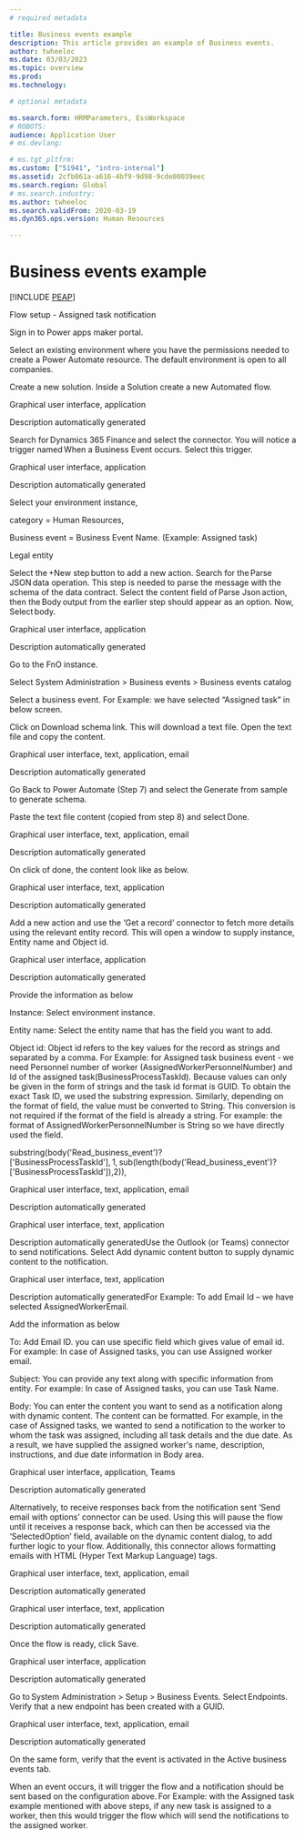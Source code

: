 ```yaml
---
# required metadata

title: Business events example
description: This article provides an example of Business events.
author: twheeloc
ms.date: 03/03/2023
ms.topic: overview
ms.prod: 
ms.technology: 

# optional metadata

ms.search.form: HRMParameters, EssWorkspace
# ROBOTS: 
audience: Application User
# ms.devlang: 

# ms.tgt_pltfrm: 
ms.custom: ["51941", "intro-internal"]
ms.assetid: 2cfb061a-a616-4bf9-9d98-9cde00039eec
ms.search.region: Global
# ms.search.industry: 
ms.author: twheeloc
ms.search.validFrom: 2020-03-19
ms.dyn365.ops.version: Human Resources

---
```


#  Business events example


[!INCLUDE [PEAP](../includes/peap-2.md)]

Flow setup - Assigned task notification  

Sign in to Power apps maker portal.  

Select an existing environment where you have the permissions needed to create a Power Automate resource. The default environment is open to all companies.  

Create a new solution. Inside a Solution create a new Automated flow.  

Graphical user interface, application

Description automatically generated  

Search for Dynamics 365 Finance and select the connector. You will notice a trigger named When a Business Event occurs. Select this trigger.  

Graphical user interface, application

Description automatically generated  

Select your environment instance,   

category = Human Resources,   

Business event = Business Event Name. (Example: Assigned task)  

Legal entity  

Select the +New step button to add a new action. Search for the Parse JSON data operation. This step is needed to parse the message with the schema of the data 
contract. Select the content field of Parse Json action, then the Body output from the earlier step should appear as an option. Now, Select body.  

Graphical user interface, application

Description automatically generated  



Go to the FnO instance.   

Select System Administration > Business events > Business events catalog  

Select a business event. For Example: we have selected “Assigned task” in below screen.   

Click on Download schema link. This will download a text file. Open the text file and copy the content.  

Graphical user interface, text, application, email

Description automatically generated  



Go Back to Power Automate (Step 7) and select the Generate from sample to generate schema.   



Paste the text file content (copied from step 8) and select Done.  



Graphical user interface, text, application, email

Description automatically generated  

On click of done, the content look like as below.  

Graphical user interface, text, application

Description automatically generated  



Add a new action and use the ‘Get a record’ connector to fetch more details using the relevant entity record. This will open a window to supply instance, Entity name 
and Object id.  

Graphical user interface, application

Description automatically generated 



Provide the information as below  

Instance: Select environment instance.  

Entity name: Select the entity name that has the field you want to add.  

Object id: Object id refers to the key values for the record as strings and separated by a comma. For Example: for Assigned task business event - we need Personnel 
number of worker (AssignedWorkerPersonnelNumber) and Id of the assigned task(BusinessProcessTaskId). Because values can only be given in the form of strings and the 
task id format is GUID. To obtain the exact Task ID, we used the substring expression. Similarly, depending on the format of field, the value must be converted to 
String. This conversion is not required if the format of the field is already a string. For example: the format of AssignedWorkerPersonnelNumber is String so we have 
directly used the field.  

substring(body('Read_business_event')?['BusinessProcessTaskId'], 1, sub(length(body('Read_business_event')?['BusinessProcessTaskId']),2)),   



Graphical user interface, text, application, email

Description automatically generated  



Graphical user interface, text, application

Description automatically generatedUse the Outlook (or Teams) connector to send notifications. Select Add dynamic content button to supply dynamic content to the 
notification.   



Graphical user interface, text, application

Description automatically generatedFor Example: To add Email Id – we have selected AssignedWorkerEmail.  



Add the information as below  



To: Add Email ID. you can use specific field which gives value of email id. For example: In case of Assigned tasks, you can use Assigned worker email.  



Subject: You can provide any text along with specific information from entity. For example: In case of Assigned tasks, you can use Task Name.   



Body: You can enter the content you want to send as a notification along with dynamic content. The content can be formatted. For example, in the case of Assigned tasks,
we wanted to send a notification to the worker to whom the task was assigned, including all task details and the due date. As a result, we have supplied the assigned 
worker's name, description, instructions, and due date information in Body area.  

Graphical user interface, application, Teams

Description automatically generated  



Alternatively, to receive responses back from the notification sent ‘Send email with options’ connector can be used. Using this will pause the flow until it receives a 
response back, which can then be accessed via the ‘SelectedOption’ field, available on the dynamic content dialog, to add further logic to your flow. Additionally, 
this connector allows formatting emails with HTML (Hyper Text Markup Language) tags.   

Graphical user interface, text, application, email

Description automatically generated  

Graphical user interface, text, application

Description automatically generated  



Once the flow is ready, click Save.  

Graphical user interface, application

Description automatically generated  

Go to System Administration > Setup > Business Events. Select Endpoints. Verify that a new endpoint has been created with a GUID.  

Graphical user interface, text, application, email

Description automatically generated  

On the same form, verify that the event is activated in the Active business events tab.  

When an event occurs, it will trigger the flow and a notification should be sent based on the configuration above. For Example: with the Assigned task example mentioned
with above steps, if any new task is assigned to a worker, then this would trigger the flow which will send the notifications to the assigned worker.  
